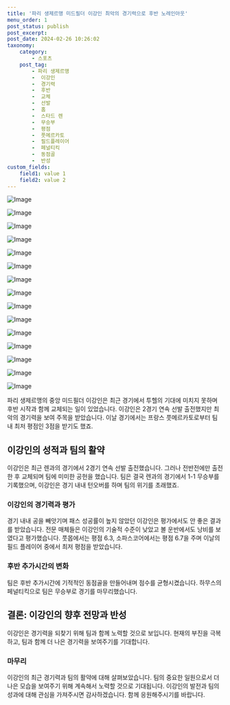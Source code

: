 ```yaml
---
title: '파리 생제르맹 미드필더 이강인 최악의 경기력으로 후반 노레인아웃'
menu_order: 1
post_status: publish
post_excerpt: 
post_date: 2024-02-26 10:26:02
taxonomy:
    category:
        - 스포츠
    post_tag:
        - 파리 생제르맹
        -  이강인
        -  경기력
        -  후반
        -  교체
        -  선발
        -  홈
        -  스타드 렌
        -  무승부
        -  평점
        -  풋메르카토
        -  필드플레이어
        -  페널티킥
        -  동점골
        -  반성
custom_fields:
    field1: value 1
    field2: value 2
---
```


![Image](https://imgnews.pstatic.net/image/311/2024/02/26/0001695625_001_20240226063501314.jpg?type=w647)

![Image](https://imgnews.pstatic.net/image/311/2024/02/26/0001695625_002_20240226063501516.jpg?type=w647)

![Image](https://imgnews.pstatic.net/image/311/2024/02/26/0001695625_003_20240226063501570.jpg?type=w647)

![Image](https://imgnews.pstatic.net/image/311/2024/02/26/0001695625_004_20240226063501599.png?type=w647)

![Image](https://imgnews.pstatic.net/image/311/2024/02/26/0001695625_005_20240226063501665.jpg?type=w647)

![Image](https://imgnews.pstatic.net/image/311/2024/02/26/0001695625_006_20240226063501689.jpg?type=w647)

![Image](https://imgnews.pstatic.net/image/311/2024/02/26/0001695625_007_20240226063501716.jpg?type=w647)

![Image](https://imgnews.pstatic.net/image/311/2024/02/26/0001695625_008_20240226063501758.jpg?type=w647)

![Image](https://imgnews.pstatic.net/image/311/2024/02/26/0001695625_009_20240226063501791.jpg?type=w647)

![Image](https://imgnews.pstatic.net/image/311/2024/02/26/0001695625_010_20240226063501819.jpg?type=w647)

![Image](https://imgnews.pstatic.net/image/311/2024/02/26/0001695625_011_20240226063501847.jpg?type=w647)

![Image](https://imgnews.pstatic.net/image/311/2024/02/26/0001695625_012_20240226063501877.jpg?type=w647)

![Image](https://imgnews.pstatic.net/image/311/2024/02/26/0001695625_013_20240226063501905.jpg?type=w647)

![Image](https://imgnews.pstatic.net/image/311/2024/02/26/0001695625_014_20240226063501936.jpg?type=w647)

![Image](https://imgnews.pstatic.net/image/311/2024/02/26/0001695625_015_20240226063501967.jpg?type=w647)

파리 생제르맹의 중앙 미드필더 이강인은 최근 경기에서 투헬의 기대에 미치지 못하며 후반 시작과 함께 교체되는 일이 있었습니다. 이강인은 2경기 연속 선발 출전했지만 최악의 경기력을 보여 주목을 받았습니다. 이날 경기에서는 프랑스 풋메르카토로부터 팀 내 최저 평점인 3점을 받기도 했죠.
## 이강인의 성적과 팀의 활약
이강인은 최근 렌과의 경기에서 2경기 연속 선발 출전했습니다. 그러나 전반전에만 출전한 후 교체되며 팀에 미미한 공헌을 했습니다. 팀은 결국 렌과의 경기에서 1-1 무승부를 기록했으며, 이강인은 경기 내내 턴오버를 하며 팀의 위기를 초래했죠.
### 이강인의 경기력과 평가
경기 내내 공을 빼앗기며 패스 성공률이 높지 않았던 이강인은 평가에서도 안 좋은 결과를 받았습니다. 전문 매체들은 이강인의 기술적 수준이 낮았고 볼 운반에서도 낭비를 보였다고 평가했습니다. 풋몹에서는 평점 6.3, 소파스코어에서는 평점 6.7을 주며 이날의 필드 플레이어 중에서 최저 평점을 받았습니다.
### 후반 추가시간의 변화
팀은 후반 추가시간에 기적적인 동점골을 만들어내며 점수를 균형시켰습니다. 하무스의 페널티킥으로 팀은 무승부로 경기를 마무리했습니다.
## 결론: 이강인의 향후 전망과 반성
이강인은 경기력을 되찾기 위해 팀과 함께 노력할 것으로 보입니다. 현재의 부진을 극복하고, 팀과 함께 더 나은 경기력을 보여주기를 기대합니다.
### 마무리
이강인의 최근 경기력과 팀의 활약에 대해 살펴보았습니다. 팀의 중요한 일원으로서 더 나은 모습을 보여주기 위해 계속해서 노력할 것으로 기대됩니다. 이강인의 발전과 팀의 성과에 대해 관심을 가져주시면 감사하겠습니다. 함께 응원해주시기를 바랍니다.
